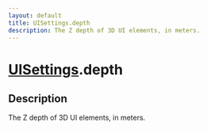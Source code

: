 ```yaml
---
layout: default
title: UISettings.depth
description: The Z depth of 3D UI elements, in meters.
---
```

# [UISettings]({{site.url}}/Pages/Reference/UISettings.html).depth

## Description
The Z depth of 3D UI elements, in meters.

